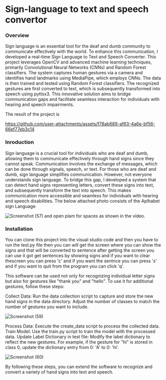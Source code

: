 # Sign-language to text and speech convertor
### Overview
Sign language is an essential tool for the deaf and dumb community to communicate effectively with the world. To enhance this communication, I developed a real-time Sign Language to Text and Speech Converter. This project leverages OpenCV and advanced machine learning techniques, primarily Convolutional Neural Networks (CNNs) and Random Forest classifiers. The system captures human gestures via a camera and identifies hand landmarks using MediaPipe, which employs CNNs. The data is then trained and tested using Random Forest classifiers. The recognized gestures are first converted to text, which is subsequently transformed into speech using pyttsx3. This innovative solution aims to bridge communication gaps and facilitate seamless interaction for individuals with hearing and speech impairments.

The result of the project is 

https://github.com/user-attachments/assets/f78ab689-af63-4a6e-bf56-66ef77eb3c14


### Inroduction
Sign language is a crucial tool for individuals who are deaf and dumb, allowing them to communicate effectively through hand signs since they cannot speak. Communication involves the exchange of messages, which can be done through signals, speech, or text. For those who are deaf and dumb, sign language simplifies communication. However, not everyone understands sign language. To bridge this gap, I developed a system that can detect hand signs representing letters, convert these signs into text, and subsequently transform the text into speech. This makes communication more accessible and seamless for individuals with hearing and speech disabilities.
The below attached photo consists of the Aplhabet sign Language

![Screenshot (57)](https://github.com/user-attachments/assets/a04267ea-f89b-4219-9f41-bb3d873eb4b9)
and open plam for spaces as shown in the video.

### Installation
You can clone this project into the visual studio code 
and then you have to run the test.py file then you can will get the screen where you can show the signs and that will be converted to sentence after getting the screen you can use it got get sentences by showing signs and if you want to clear thescreen you can press 'c' and if you want the sentnce you can press 's' and if you want to quit from the program you can click 'q'.


This software can be used not only for recognizing individual letter signs but also for gestures like "thank you" and "hello". To use it for additional gestures, follow these steps:

Collect Data: Run the data collection script to capture and store the new hand signs in the data directory. Adjust the number of classes to match the number of gestures you want to include.

![Screenshot (59)](https://github.com/user-attachments/assets/aa60c171-3e03-416a-8269-c8316d86ebe9)

Process Data: Execute the create_data script to process the collected data.
Train Model: Use the train.py script to train the model with the processed data.
Update Label Dictionary in test file: Modify the label dictionary to reflect the new gestures. For example, if the gesture for "hi" is stored in class 0, update the dictionary entry from 0: 'A' to 0: 'hi'.

![Screenshot (60)](https://github.com/user-attachments/assets/9e2f640d-23bf-4ef0-923d-654fb4c0d013)

By following these steps, you can extend the software to recognize and convert a variety of hand signs into text and speech.

